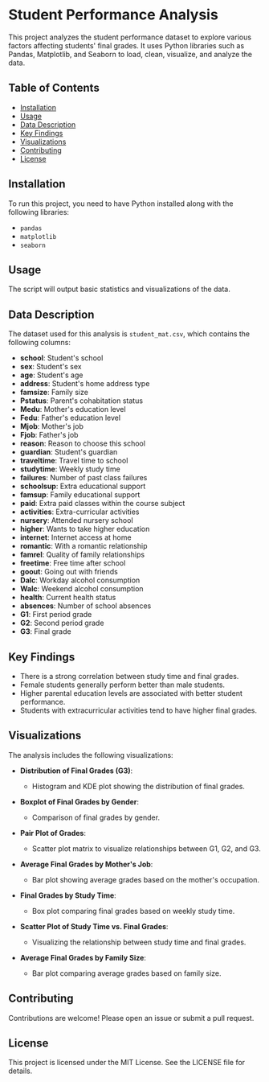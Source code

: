 # Student Performance Analysis

This project analyzes the student performance dataset to explore various factors affecting students' final grades. It uses Python libraries such as Pandas, Matplotlib, and Seaborn to load, clean, visualize, and analyze the data.

## Table of Contents

- [Installation](#installation)
- [Usage](#usage)
- [Data Description](#data-description)
- [Key Findings](#key-findings)
- [Visualizations](#visualizations)
- [Contributing](#contributing)
- [License](#license)

## Installation

To run this project, you need to have Python installed along with the following libraries:

- `pandas`
- `matplotlib`
- `seaborn`

## Usage

The script will output basic statistics and visualizations of the data.

## Data Description

The dataset used for this analysis is `student_mat.csv`, which contains the following columns:

- **school**: Student's school
- **sex**: Student's sex
- **age**: Student's age
- **address**: Student's home address type
- **famsize**: Family size
- **Pstatus**: Parent's cohabitation status
- **Medu**: Mother's education level
- **Fedu**: Father's education level
- **Mjob**: Mother's job
- **Fjob**: Father's job
- **reason**: Reason to choose this school
- **guardian**: Student's guardian
- **traveltime**: Travel time to school
- **studytime**: Weekly study time
- **failures**: Number of past class failures
- **schoolsup**: Extra educational support
- **famsup**: Family educational support
- **paid**: Extra paid classes within the course subject
- **activities**: Extra-curricular activities
- **nursery**: Attended nursery school
- **higher**: Wants to take higher education
- **internet**: Internet access at home
- **romantic**: With a romantic relationship
- **famrel**: Quality of family relationships
- **freetime**: Free time after school
- **goout**: Going out with friends
- **Dalc**: Workday alcohol consumption
- **Walc**: Weekend alcohol consumption
- **health**: Current health status
- **absences**: Number of school absences
- **G1**: First period grade
- **G2**: Second period grade
- **G3**: Final grade

## Key Findings

- There is a strong correlation between study time and final grades.
- Female students generally perform better than male students.
- Higher parental education levels are associated with better student performance.
- Students with extracurricular activities tend to have higher final grades.

## Visualizations

The analysis includes the following visualizations:

- **Distribution of Final Grades (G3)**: 
  - Histogram and KDE plot showing the distribution of final grades.
  
- **Boxplot of Final Grades by Gender**: 
  - Comparison of final grades by gender.
  
- **Pair Plot of Grades**: 
  - Scatter plot matrix to visualize relationships between G1, G2, and G3.
  
- **Average Final Grades by Mother's Job**: 
  - Bar plot showing average grades based on the mother's occupation.
  
- **Final Grades by Study Time**: 
  - Box plot comparing final grades based on weekly study time.
  
- **Scatter Plot of Study Time vs. Final Grades**: 
  - Visualizing the relationship between study time and final grades.
  
- **Average Final Grades by Family Size**: 
  - Bar plot comparing average grades based on family size.

## Contributing

Contributions are welcome! Please open an issue or submit a pull request.

## License

This project is licensed under the MIT License. See the LICENSE file for details.



